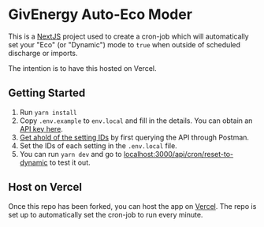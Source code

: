 # GivEnergy Auto-Eco Moder

This is a [NextJS](https://nextjs.org/) project used to create a cron-job which will automatically set your "Eco" (or "Dynamic") mode to `true` when outside of scheduled discharge or imports.

The intention is to have this hosted on Vercel.

## Getting Started

1. Run `yarn install`
2. Copy `.env.example` to `env.local` and fill in the details. You can obtain an [API key here](https://givenergy.cloud/account-settings/security).
3. [Get ahold of the setting IDs](https://givenergy.cloud/docs/api/v1#inverter-control-GETinverter--inverter_serial_number--settings) by first querying the API through Postman.
4. Set the IDs of each setting in the `.env.local` file.
5. You can run `yarn dev` and go to [localhost:3000/api/cron/reset-to-dynamic](http://localhost:3000/api/cron/reset-to-dynamic) to test it out.

## Host on Vercel

Once this repo has been forked, you can host the app on [Vercel](https://vercel.com/). The repo is set up to automatically set the cron-job to run every minute.
